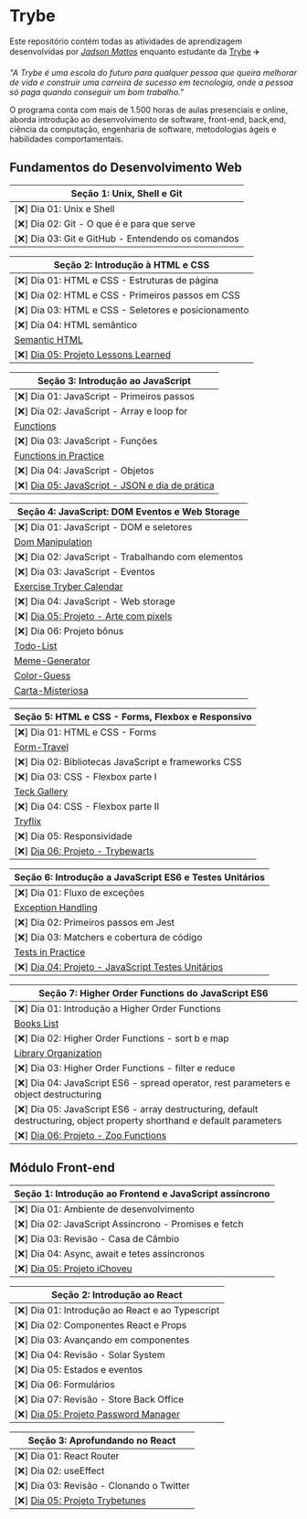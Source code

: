 # Trybe

Este repositório contém todas as atividades de aprendizagem desenvolvidas por _[Jadson Mattos](https://linkedin.com/in/jadsonmattos)_ enquanto estudante da [Trybe](https://www.betrybe.com/) :airplane:

_"A Trybe é uma escola do futuro para qualquer pessoa que queira melhorar de vida e construir uma carreira de sucesso em tecnologia, onde a pessoa só paga quando conseguir um bom trabalho."_

O programa conta com mais de 1.500 horas de aulas presenciais e online, aborda introdução ao desenvolvimento de software, front-end, back,end, ciência da computação, engenharia de software, metodologias ágeis e habilidades comportamentais.

## Fundamentos do Desenvolvimento Web

|Seção 1: Unix, Shell e Git|
|----------------------------|
|[:x:] Dia 01: Unix e Shell|
|[:x:] Dia 02: Git - O que é e para que serve|
|[:x:] Dia 03: Git e GitHub - Entendendo os comandos|

|Seção 2: Introdução à HTML e CSS|
|-------------------------------------|
|[:x:] Dia 01: HTML e CSS - Estruturas de página|
|[:x:] Dia 02: HTML e CSS - Primeiros passos em CSS|
|[:x:] Dia 03: HTML e CSS - Seletores e posicionamento|
|[:x:] Dia 04: HTML semântico|
|[Semantic HTML](https://github.com/JadsonMattos/semantic-html)|
|[:x:] [Dia 05: Projeto Lessons Learned](https://github.com/JadsonMattos/LessonsLearned)|

|Seção 3: Introdução ao JavaScript|
|-------------------------------------|
|[:x:] Dia 01: JavaScript - Primeiros passos|
|[:x:] Dia 02: JavaScript - Array e loop for|
|[Functions](https://github.com/JadsonMattos/Exercise-Functions)|
|[:x:] Dia 03: JavaScript - Funções|
|[Functions in Practice](https://github.com/JadsonMattos/functions-in-practice)|
|[:x:] Dia 04: JavaScript - Objetos|
|[:x:] [Dia 05: JavaScript - JSON e dia de prática](https://github.com/JadsonMattos/Playground-Functions)|

|Seção 4: JavaScript: DOM Eventos e Web Storage|
|-------------------------------------------------|
|[:x:] Dia 01: JavaScript - DOM e seletores|
|[Dom Manipulation](https://github.com/JadsonMattos/Dom-Manipulation)|
|[:x:] Dia 02: JavaScript - Trabalhando com elementos|
|[:x:] Dia 03: JavaScript - Eventos|
|[Exercise Tryber Calendar](https://github.com/JadsonMattos/Tryber-Calendar)|
|[:x:] Dia 04: JavaScript - Web storage|
|[:x:] [Dia 05: Projeto - Arte com pixels](https://github.com/JadsonMattos/Pixel-Arts)|
|[:x:] Dia 06: Projeto bônus|
|[Todo-List](https://github.com/JadsonMattos/Todo-List)|
|[Meme-Generator](https://github.com/JadsonMattos/Meme-Generator)|
|[Color-Guess](https://github.com/JadsonMattos/Color-Guess)|
|[Carta-Misteriosa](https://github.com/JadsonMattos/Carta-Misteriosa)|

|Seção 5: HTML e CSS - Forms, Flexbox e Responsivo|
|-------------------------------------------------|
|[:x:] Dia 01: HTML e CSS - Forms|
|[Form-Travel](https://github.com/JadsonMattos/Trybe-Travel)|
|[:x:] Dia 02: Bibliotecas JavaScript e frameworks CSS|
|[:x:] Dia 03: CSS - Flexbox parte I|
|[Teck Gallery](https://github.com/JadsonMattos/Tech-Gallery)|
|[:x:] Dia 04: CSS - Flexbox parte II|
|[Tryflix](https://github.com/JadsonMattos/Tryflix)|
|[:x:] Dia 05: Responsividade|
|[:x:] [Dia 06: Projeto - Trybewarts](https://github.com/JadsonMattos/Trybewarts)|

|Seção 6: Introdução a JavaScript ES6 e Testes Unitários|
|---------------------------------------------------------|
|[:x:] Dia 01: Fluxo de exceções|
|[Exception Handling](https://github.com/JadsonMattos/exception-handling)|
|[:x:] Dia 02: Primeiros passos em Jest|
|[:x:] Dia 03: Matchers e cobertura de código|
|[Tests in Practice](https://github.com/JadsonMattos/tests-in-practice)|
|[:x:] [Dia 04: Projeto - JavaScript Testes Unitários](https://github.com/JadsonMattos/unit-tests)|

|Seção 7: Higher Order Functions do JavaScript ES6|
|-------------------------------------------------|
|[:x:] Dia 01: Introdução a Higher Order Functions|
|[Books List](https://github.com/JadsonMattos/books-list)|
|[:x:] Dia 02: Higher Order Functions - sort b   e map|
|[Library Organization](https://github.com/JadsonMattos/library-organization)|
|[:x:] Dia 03: Higher Order Functions - filter e reduce|
|[:x:] Dia 04: JavaScript ES6 - spread operator, rest parameters e object destructuring|
|[:x:] Dia 05: JavaScript ES6 - array destructuring, default destructuring, object property shorthand e default parameters|
|[:x:] [Dia 06: Projeto - Zoo Functions](https://github.com/JadsonMattos/zoo-functions)|

## Módulo Front-end

|Seção 1: Introdução ao Frontend e JavaScript assíncrono|
|----------------------------|
|[:x:] Dia 01: Ambiente de desenvolvimento|
|[:x:] Dia 02: JavaScript Assíncrono - Promises e fetch|
|[:x:] Dia 03: Revisão - Casa de Câmbio|
|[:x:] Dia 04: Async, await e tetes assíncronos|
|[:x:] [Dia 05: Projeto iChoveu](https://github.com/JadsonMattos/iChoveu)|

|Seção 2: Introdução ao React|
|-------------------------------------|
|[:x:] Dia 01: Introdução ao React e ao Typescript|
|[:x:] Dia 02: Componentes React e Props|
|[:x:] Dia 03: Avançando em componentes|
|[:x:] Dia 04: Revisão - Solar System|
|[:x:] Dia 05: Estados e eventos|
|[:x:] Dia 06: Formulários|
|[:x:] Dia 07: Revisão - Store Back Office|
|[:x:] [Dia 05: Projeto Password Manager](https://github.com/JadsonMattos/password-manager)|

|Seção 3: Aprofundando no React|
|-------------------------------------|
|[:x:] Dia 01: React Router|
|[:x:] Dia 02: useEffect|
|[:x:] Dia 03: Revisão - Clonando o Twitter|
|[:x:] [Dia 05: Projeto Trybetunes](https://github.com/JadsonMattos/trybetunes)|
